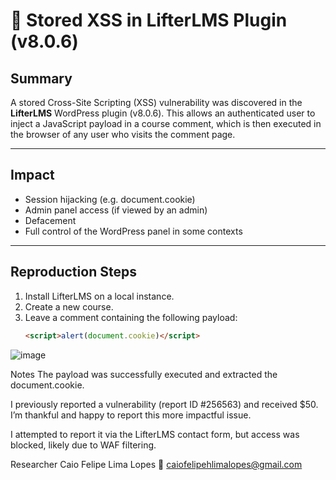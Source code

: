 # 📛 Stored XSS in LifterLMS Plugin (v8.0.6)

## Summary
A stored Cross-Site Scripting (XSS) vulnerability was discovered in the **LifterLMS** WordPress plugin (v8.0.6). This allows an authenticated user to inject a JavaScript payload in a course comment, which is then executed in the browser of any user who visits the comment page.

---

## Impact
- Session hijacking (e.g. document.cookie)
- Admin panel access (if viewed by an admin)
- Defacement
- Full control of the WordPress panel in some contexts

---

## Reproduction Steps
1. Install LifterLMS on a local instance.
2. Create a new course.
3. Leave a comment containing the following payload:
   ```html
   <script>alert(document.cookie)</script>

![image](https://github.com/user-attachments/assets/d81602ff-d8aa-4ba0-bef1-fbc3ca23c156)


Notes
The payload was successfully executed and extracted the document.cookie.

I previously reported a vulnerability (report ID #256563) and received $50. I’m thankful and happy to report this more impactful issue.

I attempted to report it via the LifterLMS contact form, but access was blocked, likely due to WAF filtering.

Researcher
Caio Felipe Lima Lopes
📧 caiofelipehlimalopes@gmail.com

